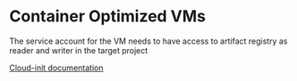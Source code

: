 # Container Optimized VMs

The service account for the VM needs to have access to artifact registry as reader and writer in the target project

[Cloud-init documentation](https://cloudinit.readthedocs.io/en/latest/index.html)
